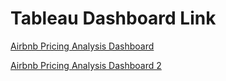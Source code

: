 # Tableau Dashboard Link

[Airbnb Pricing Analysis Dashboard](https://public.tableau.com/views/AirbnbPricingAnalysisCaseStudy/AirbnbDashboard3?:language=en-US&:display_count=n&:origin=viz_share_link)

[Airbnb Pricing Analysis Dashboard 2](https://public.tableau.com/views/AirbnbPricingAnalysisCaseStudy2/AirbnbPricingAnalysis2?:language=en-US&:display_count=n&:origin=viz_share_link)
